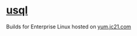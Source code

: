 # [usql](https://github.com/xo/usql)

Builds for Enterprise Linux hosted on [yum.jc21.com](https://yum.jc21.com)
